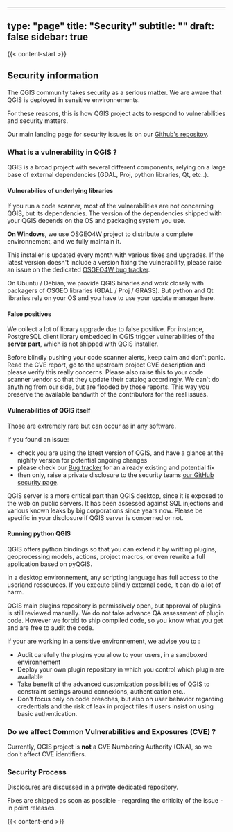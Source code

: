 
---
type: "page"
title: "Security"
subtitle: ""
draft: false
sidebar: true
---

{{< content-start  >}}



 

## Security information

The QGIS community takes security as a serious matter. We are aware that QGIS is deployed in sensitive environnements. 

For these reasons, this is how QGIS project acts to respond to vulnerabilities and security matters. 


Our main landing page for security issues is on our [Github's repositoy](https://github.com/qgis/QGIS/security).


### What is a vulnerability in QGIS ? 

QGIS is a broad project with several different components, relying on a large base of external dependencies (GDAL, Proj, python libraries, Qt, etc..). 

#### Vulnerabilies of underlying libraries 

If you run a code scanner, most of the vulnerabilities are not concerning QGIS, but its dependencies. 
The version of the dependencies shipped with your QGIS depends on the OS and packaging system you use. 

**On Windows**, we use OSGEO4W project to distribute a complete environnement, and we fully maintain it.

This installer is updated every month with various fixes and upgrades. If the latest version doesn't include a version fixing the vulnerability, please raise an issue on the dedicated [OSGEO4W bug tracker](https://trac.osgeo.org/osgeo4w/).

On Ubuntu / Debian, we provide QGIS binaries and work closely with packagers of OSGEO libraries (GDAL / Proj / GRASS).
But python and Qt libraries rely on your OS and you have to use your update manager here. 

#### False positives

We collect a lot of library upgrade due to false positive. For instance, PostgreSQL client library embedded in QGIS trigger vulnerabilities of the **server part**, which is not shipped with QGIS installer.  

Before blindly pushing your code scanner alerts, keep calm and don't panic. Read the CVE report, go to the upstream project CVE description and please verify this really concerns. 
Please also raise this to your code scanner vendor so that they update their catalog accordingly. We can't do anything from our side, but are flooded by those reports. This way you preserve the available bandwith of the contributors for the real issues. 

#### Vulnerabilities of QGIS itself

Those are extremely rare but can occur as in any software. 

If you found an issue: 
 - check you are using the latest version of QGIS, and have a glance at the nighlty version for potential ongoing changes
 - please check our [Bug tracker](https://github.com/qgis/QGIS/issues) for an already existing and potential fix
 - then only, raise a private disclosure to the security teams [our GitHub security page](https://github.com/qgis/QGIS/security).

QGIS server is a more critical part than QGIS desktop, since it is exposed to the web on public servers. It has been assessed against SQL injections and various known leaks by big corporations since years now. 
Please be specific in your disclosure if QGIS server is concerned or not. 



#### Running python QGIS 

QGIS offers python bindings so that you can extend it by writting plugins, geoprocessing models, actions, project macros, or even rewrite a full application based on pyQGIS. 

In a desktop environnement, any scripting language has full access to the userland ressources. If you execute blindly external code, it can do a lot of harm. 

QGIS main plugins repository is permissively open, but approval of plugins is still reviewed manually. We do not take advance QA assessment of plugin code. However we forbid to ship compiled code, so you know what you get and are free to audit the code. 


If your are working in a sensitive environnement, we advise you to :

- Audit carefully the plugins you allow to your users, in a sandboxed environnement
- Deploy your own plugin repository in which you control which plugin are available
- Take benefit of the advanced customization possibilities of QGIS to constraint settings around connexions, authentication etc..
- Don't focus only on code breaches, but also on user behavior regarding credentials and the risk of leak in project files if users insist on using basic authentication.  
 

### Do we affect Common Vulnerabilities and Exposures (CVE) ?  

Currently, QGIS project is **not** a CVE Numbering Authority (CNA), so we don't affect CVE identifiers. 


### Security Process

Disclosures are discussed in a private dedicated repository.

Fixes are shipped as soon as possible - regarding the criticity of the issue - in point releases. 




{{< content-end >}}
